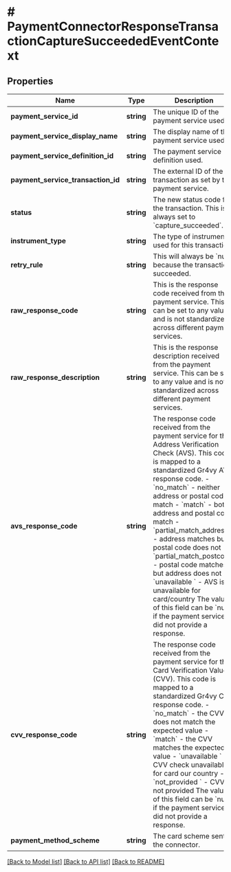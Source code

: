 # # PaymentConnectorResponseTransactionCaptureSucceededEventContext

## Properties

Name | Type | Description | Notes
------------ | ------------- | ------------- | -------------
**payment_service_id** | **string** | The unique ID of the payment service used. | [optional]
**payment_service_display_name** | **string** | The display name of the payment service used. | [optional]
**payment_service_definition_id** | **string** | The payment service definition used. | [optional]
**payment_service_transaction_id** | **string** | The external ID of the transaction as set by the payment service. | [optional]
**status** | **string** | The new status code for the transaction. This is always set to &#x60;capture_succeeded&#x60;. | [optional]
**instrument_type** | **string** | The type of instrument used for this transaction. | [optional]
**retry_rule** | **string** | This will always be &#x60;null&#x60; because the transaction succeeded. | [optional]
**raw_response_code** | **string** | This is the response code received from the payment service. This can be set to any value and is not standardized across different payment services. | [optional]
**raw_response_description** | **string** | This is the response description received from the payment service. This can be set to any value and is not standardized across different payment services. | [optional]
**avs_response_code** | **string** | The response code received from the payment service for the Address Verification Check (AVS). This code is mapped to a standardized Gr4vy AVS response code.  - &#x60;no_match&#x60; - neither address or postal code match - &#x60;match&#x60; - both address and postal code match - &#x60;partial_match_address&#x60; - address matches but postal code does not - &#x60;partial_match_postcode&#x60; - postal code matches but address does not - &#x60;unavailable &#x60; - AVS is unavailable for card/country  The value of this field can be &#x60;null&#x60; if the payment service did not provide a response. | [optional]
**cvv_response_code** | **string** | The response code received from the payment service for the Card Verification Value (CVV). This code is mapped to a standardized Gr4vy CVV response code.  - &#x60;no_match&#x60; - the CVV does not match the expected value - &#x60;match&#x60; - the CVV matches the expected value - &#x60;unavailable &#x60; - CVV check unavailable for card our country - &#x60;not_provided &#x60; - CVV not provided  The value of this field can be &#x60;null&#x60; if the payment service did not provide a response. | [optional]
**payment_method_scheme** | **string** | The card scheme sent to the connector. | [optional]

[[Back to Model list]](../../README.md#models) [[Back to API list]](../../README.md#endpoints) [[Back to README]](../../README.md)
